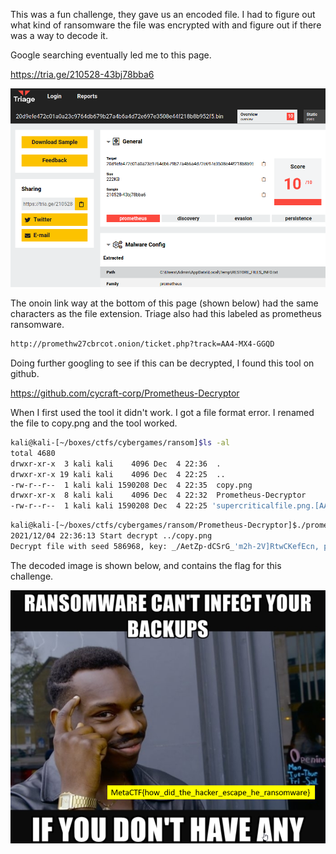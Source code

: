 This was a fun challenge, they gave us an encoded file. I had to figure out what kind of ransomware the file was encrypted with and figure out if there was a way to decode it. 

Google searching eventually led me to this page. 

https://tria.ge/210528-43bj78bba6

![](files_1.png)

The onoin link way at the bottom of this page (shown below) had the same characters as the file extension. Triage also had this labeled as prometheus ransomware. 

```sh
http://promethw27cbrcot.onion/ticket.php?track=AA4-MX4-GGQD
```

Doing further googling to see if this can be decrypted, I found this tool on github.

https://github.com/cycraft-corp/Prometheus-Decryptor

When I first used the tool it didn't work. I got a file format error. I renamed the file to copy.png and the tool worked. 

```sh
kali@kali-[~/boxes/ctfs/cybergames/ransom]$ls -al
total 4680
drwxr-xr-x  3 kali kali    4096 Dec  4 22:36  .
drwxr-xr-x 19 kali kali    4096 Dec  4 22:25  ..
-rw-r--r--  1 kali kali 1590208 Dec  4 22:35  copy.png
drwxr-xr-x  8 kali kali    4096 Dec  4 22:32  Prometheus-Decryptor
-rw-r--r--  1 kali kali 1590208 Dec  4 22:25 'supercriticalfile.png.[AA4-MX4-GGQD]'
```


```sh
kali@kali-[~/boxes/ctfs/cybergames/ransom/Prometheus-Decryptor]$./prometheus_decrypt -i ../copy.png -o ../decoded
2021/12/04 22:36:13 Start decrypt ../copy.png
Decrypt file with seed 586968, key: _/AetZp-dCSrG_'m2h-2V]RtwCKefEcn, path: ../586968_decoded
```

The decoded image is shown below, and contains the flag for this challenge. 

![](files_2.png)

